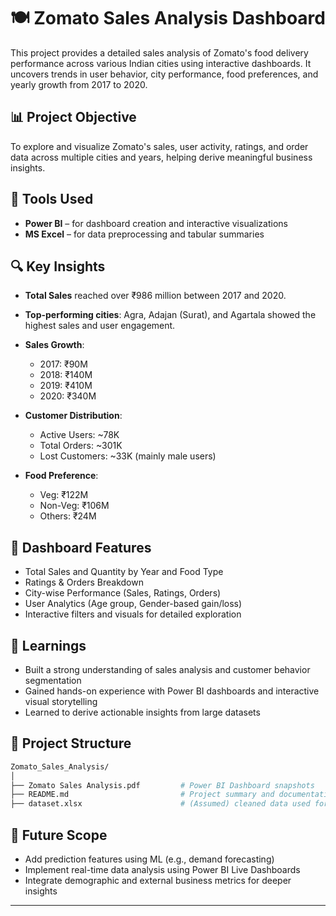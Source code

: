 # 🍽️ Zomato Sales Analysis Dashboard

This project provides a detailed sales analysis of Zomato's food delivery performance across various Indian cities using interactive dashboards. It uncovers trends in user behavior, city performance, food preferences, and yearly growth from 2017 to 2020.

## 📊 Project Objective

To explore and visualize Zomato's sales, user activity, ratings, and order data across multiple cities and years, helping derive meaningful business insights.

## 🧩 Tools Used

* **Power BI** – for dashboard creation and interactive visualizations
* **MS Excel** – for data preprocessing and tabular summaries

## 🔍 Key Insights

* **Total Sales** reached over ₹986 million between 2017 and 2020.
* **Top-performing cities**: Agra, Adajan (Surat), and Agartala showed the highest sales and user engagement.
* **Sales Growth**:

  * 2017: ₹90M
  * 2018: ₹140M
  * 2019: ₹410M
  * 2020: ₹340M
* **Customer Distribution**:

  * Active Users: \~78K
  * Total Orders: \~301K
  * Lost Customers: \~33K (mainly male users)
* **Food Preference**:

  * Veg: ₹122M
  * Non-Veg: ₹106M
  * Others: ₹24M

## 📌 Dashboard Features

* Total Sales and Quantity by Year and Food Type
* Ratings & Orders Breakdown
* City-wise Performance (Sales, Ratings, Orders)
* User Analytics (Age group, Gender-based gain/loss)
* Interactive filters and visuals for detailed exploration

## 🧠 Learnings

* Built a strong understanding of sales analysis and customer behavior segmentation
* Gained hands-on experience with Power BI dashboards and interactive visual storytelling
* Learned to derive actionable insights from large datasets

## 📂 Project Structure

```bash
Zomato_Sales_Analysis/
│
├── Zomato Sales Analysis.pdf         # Power BI Dashboard snapshots
├── README.md                         # Project summary and documentation
├── dataset.xlsx                      # (Assumed) cleaned data used for dashboard (if available)
```

## 🚀 Future Scope

* Add prediction features using ML (e.g., demand forecasting)
* Implement real-time data analysis using Power BI Live Dashboards
* Integrate demographic and external business metrics for deeper insights

---
